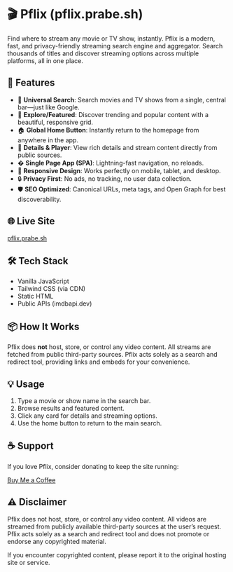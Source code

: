 

# 🎬 Pflix (pflix.prabe.sh)

Find where to stream any movie or TV show, instantly. Pflix is a modern, fast, and privacy-friendly streaming search engine and aggregator. Search thousands of titles and discover streaming options across multiple platforms, all in one place.

## 🚀 Features

- 🔎 **Universal Search**: Search movies and TV shows from a single, central bar—just like Google.
- 🌟 **Explore/Featured**: Discover trending and popular content with a beautiful, responsive grid.
- 🏠 **Global Home Button**: Instantly return to the homepage from anywhere in the app.
- 🎥 **Details & Player**: View rich details and stream content directly from public sources.
- �️ **Single Page App (SPA)**: Lightning-fast navigation, no reloads.
- 📱 **Responsive Design**: Works perfectly on mobile, tablet, and desktop.
- 🔒 **Privacy First**: No ads, no tracking, no user data collection.
- 🛡️ **SEO Optimized**: Canonical URLs, meta tags, and Open Graph for best discoverability.

## 🌐 Live Site

[pflix.prabe.sh](https://pflix.prabe.sh)

## 🛠️ Tech Stack

- Vanilla JavaScript
- Tailwind CSS (via CDN)
- Static HTML
- Public APIs (imdbapi.dev)

## 📦 How It Works

Pflix does **not** host, store, or control any video content. All streams are fetched from public third-party sources. Pflix acts solely as a search and redirect tool, providing links and embeds for your convenience.

## 💡 Usage

1. Type a movie or show name in the search bar.
2. Browse results and featured content.
3. Click any card for details and streaming options.
4. Use the home button to return to the main search.

## ☕ Support

If you love Pflix, consider donating to keep the site running:

[Buy Me a Coffee](https://www.buymeacoffee.com/prabesharyal)

## ⚠️ Disclaimer

Pflix does not host, store, or control any video content. All videos are streamed from publicly available third-party sources at the user’s request. Pflix acts solely as a search and redirect tool and does not promote or endorse any copyrighted material.

If you encounter copyrighted content, please report it to the original hosting site or service.
